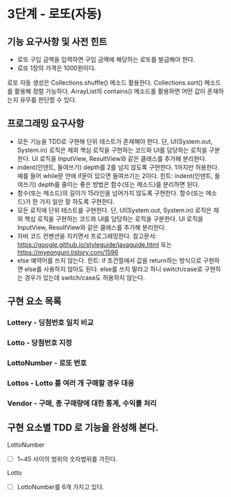 # 3단계 - 로또(자동)

## 기능 요구사항 및 사전 힌트

- 로또 구입 금액을 입력하면 구입 금액에 해당하는 로또를 발급해야 한다.
- 로또 1장의 가격은 1000원이다.

로또 자동 생성은 Collections.shuffle() 메소드 활용한다.
Collections.sort() 메소드를 활용해 정렬 가능하다.
ArrayList의 contains() 메소드를 활용하면 어떤 값이 존재하는지 유무를 판단할 수 있다.

## 프로그래밍 요구사항

- 모든 기능을 TDD로 구현해 단위 테스트가 존재해야 한다. 단, UI(System.out, System.in) 로직은 제외
 핵심 로직을 구현하는 코드와 UI를 담당하는 로직을 구분한다.
 UI 로직을 InputView, ResultView와 같은 클래스를 추가해 분리한다.
- indent(인덴트, 들여쓰기) depth를 2를 넘지 않도록 구현한다. 1까지만 허용한다.
 예를 들어 while문 안에 if문이 있으면 들여쓰기는 2이다.
 힌트: indent(인덴트, 들여쓰기) depth를 줄이는 좋은 방법은 함수(또는 메소드)를 분리하면 된다.
- 함수(또는 메소드)의 길이가 15라인을 넘어가지 않도록 구현한다.
 함수(또는 메소드)가 한 가지 일만 잘 하도록 구현한다.
- 모든 로직에 단위 테스트를 구현한다. 단, UI(System.out, System.in) 로직은 제외
 핵심 로직을 구현하는 코드와 UI를 담당하는 로직을 구분한다.
 UI 로직을 InputView, ResultView와 같은 클래스를 추가해 분리한다.
- 자바 코드 컨벤션을 지키면서 프로그래밍한다.
 참고문서: https://google.github.io/styleguide/javaguide.html 또는 https://myeonguni.tistory.com/1596
- else 예약어를 쓰지 않는다.
 힌트: if 조건절에서 값을 return하는 방식으로 구현하면 else를 사용하지 않아도 된다.
 else를 쓰지 말라고 하니 switch/case로 구현하는 경우가 있는데 switch/case도 허용하지 않는다.

## 구현 요소 목록
### Lottery - 딩첨번호 일치 비교 
### Lotto - 당첨번호 지정
### LottoNumber - 로또 번호
### Lottos - Lotto 를 여러 개 구매할 경우 대응
### Vendor - 구매, 총 구매량에 대한 통계, 수익률 처리 


## 구현 요소별 TDD 로 기능을 완성해 본다. 

LottoNumber
- [ ] 1~45 사이의 범위의 숫자범위를 가진다.

Lotto
- [ ] LottoNumber를 6개 가지고 있다. 



